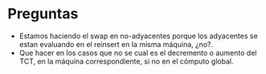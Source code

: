 # Preguntas
- Estamos haciendo el swap en no-adyacentes porque los adyacentes se estan evaluando en el reinsert en la misma máquina, ¿no?.
- Que hacer en los casos que no se cual es el decremento o aumento del TCT, en la máquina correspondiente, si no en el cómputo global.
